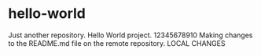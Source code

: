 # hello-world
Just another repository. Hello World project. 12345678910
Making changes to the README.md file on the remote repository.
LOCAL CHANGES
